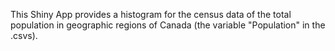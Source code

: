 This Shiny App provides a histogram for the census data of the total population in geographic regions of Canada (the variable "Population" in the .csvs).
